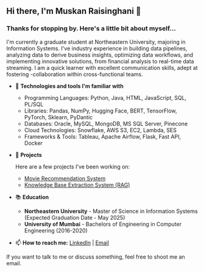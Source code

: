 ## Hi there, I'm Muskan Raisinghani 👋

### Thanks for stopping by. Here's a little bit about myself...

I'm currently a graduate student at Northeastern University, majoring in Information Systems. I've industry experience in building data pipelines, analyzing data to derive business insights, optimizing data workflows, and implementing innovative solutions, from financial analysis to real-time data streaming. I am a quick learner with excellent communication skills, adept at fostering -collaboration within cross-functional teams.
   
- 🔧 **Technologies and tools I'm familiar with**
   - Programming Languages: Python, Java, HTML, JavaScript, SQL, PL/SQL
   - Libraries: Pandas, NumPy, Hugging Face, BERT, TensorFlow, PyTorch, Sklearn, PyDantic
   - Databases: Oracle, MySQL, MongoDB, MS SQL Server, Pinecone
   - Cloud Technologies: Snowflake, AWS S3, EC2, Lambda, SES
   - Frameworks & Tools: Tableau, Apache Airflow, Flask, Fast API, Docker

- 🚀 **Projects**

  Here are a few projects I've been working on:
  
  - [Movie Recommendation System](https://github.com/MuskanRaisinghani23/Movie-Recommendation-System)
  - [Knowledge Base Extraction System (RAG)](https://github.com/BigDataIA-Spring2024-Sec1-Team3/Knowledge-base-extraction-system)

- 📚 **Education**

  - **Northeastern University** - Master of Science in Information Systems (Expected Graduation Date - May 2025)
  - **University of Mumbai** - Bachelors of Engineering in Computer Engineering (2016-2020)

- 📫 **How to reach me:**
  [LinkedIn](https://www.linkedin.com/in/muskan-raisinghani) |
  [Email](raisinghani.m@northeastern.edu)

If you want to talk to me or discuss something, feel free to shoot me an email.
